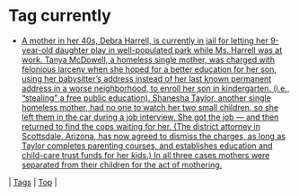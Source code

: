 <!--
title: Tag currently
date: 2020-06-28T15:26:59.748Z
tags:
-->
# Tag currently

 * [A mother in her 40s, Debra Harrell, is currently in jail for letting her 9-year-old daughter play in well-populated park while Ms. Harrell was at work. Tanya McDowell, a homeless single mother, was charged with felonious larceny when she hoped for a better education for her son, using her babysitter’s address instead of her last known permanent address in a worse neighborhood, to enroll her son in kindergarten. (i.e., “stealing” a free public education). Shanesha Taylor, another single homeless mother, had no one to watch her two small children, so she left them in the car during a job interview. She got the job — and then returned to find the cops waiting for her. (The district attorney in Scottsdale, Arizona, has now agreed to dismiss the charges, as long as Taylor completes parenting courses, and establishes education and child-care trust funds for her kids.) In all three cases mothers were separated from their children for the act of mothering.](92537855539.md)

| [Tags](tags.md) | [Top](index.md) |
